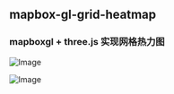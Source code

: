 ## mapbox-gl-grid-heatmap
 


### mapboxgl + three.js 实现网格热力图
![Image](https://github.com/limzgiser/mapbox-gl-grid-heatmap/blob/master/imgs/img1.gif)

![Image](https://github.com/limzgiser/mapbox-gl-grid-heatmap/blob/master/imgs/img2.gif)

 